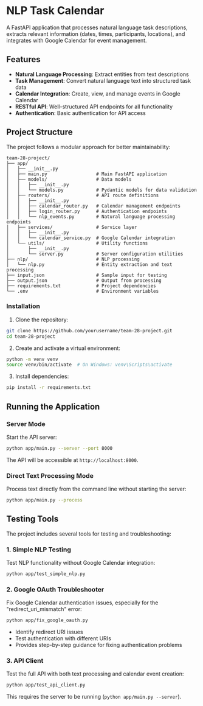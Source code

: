 # NLP Task Calendar

A FastAPI application that processes natural language task descriptions, extracts relevant information (dates, times, participants, locations), and integrates with Google Calendar for event management.

## Features

- **Natural Language Processing**: Extract entities from text descriptions
- **Task Management**: Convert natural language text into structured task data
- **Calendar Integration**: Create, view, and manage events in Google Calendar
- **RESTful API**: Well-structured API endpoints for all functionality
- **Authentication**: Basic authentication for API access

## Project Structure

The project follows a modular approach for better maintainability:

```
team-28-project/
├── app/
│   ├── __init__.py
│   ├── main.py                  # Main FastAPI application
│   ├── models/                  # Data models
│   │   ├── __init__.py
│   │   └── models.py            # Pydantic models for data validation
│   ├── routers/                 # API route definitions
│   │   ├── __init__.py
│   │   ├── calendar_router.py   # Calendar management endpoints
│   │   ├── login_router.py      # Authentication endpoints
│   │   └── nlp_events.py        # Natural language processing endpoints
│   ├── services/                # Service layer
│   │   ├── __init__.py
│   │   └── calendar_service.py  # Google Calendar integration
│   └── utils/                   # Utility functions
│       ├── __init__.py
│       └── server.py            # Server configuration utilities
├── nlp/                         # NLP processing
│   └── nlp.py                   # Entity extraction and text processing
├── input.json                   # Sample input for testing
├── output.json                  # Output from processing
├── requirements.txt             # Project dependencies
└── .env                         # Environment variables
```


### Installation

1. Clone the repository:
```bash
git clone https://github.com/yourusername/team-28-project.git
cd team-28-project
```

2. Create and activate a virtual environment:
```bash
python -m venv venv
source venv/bin/activate  # On Windows: venv\Scripts\activate
```

3. Install dependencies:
```bash
pip install -r requirements.txt
```

## Running the Application

### Server Mode

Start the API server:
```bash
python app/main.py --server --port 8000
```

The API will be accessible at `http://localhost:8000`.

### Direct Text Processing Mode

Process text directly from the command line without starting the server:
```bash
python app/main.py --process
```

## Testing Tools

The project includes several tools for testing and troubleshooting:

### 1. Simple NLP Testing

Test NLP functionality without Google Calendar integration:
```bash
python app/test_simple_nlp.py
```

### 2. Google OAuth Troubleshooter

Fix Google Calendar authentication issues, especially for the "redirect_uri_mismatch" error:
```bash
python app/fix_google_oauth.py
```
- Identify redirect URI issues
- Test authentication with different URIs
- Provides step-by-step guidance for fixing authentication problems

### 3. API Client

Test the full API with both text processing and calendar event creation:
```bash
python app/test_api_client.py
```
This requires the server to be running (`python app/main.py --server`).


